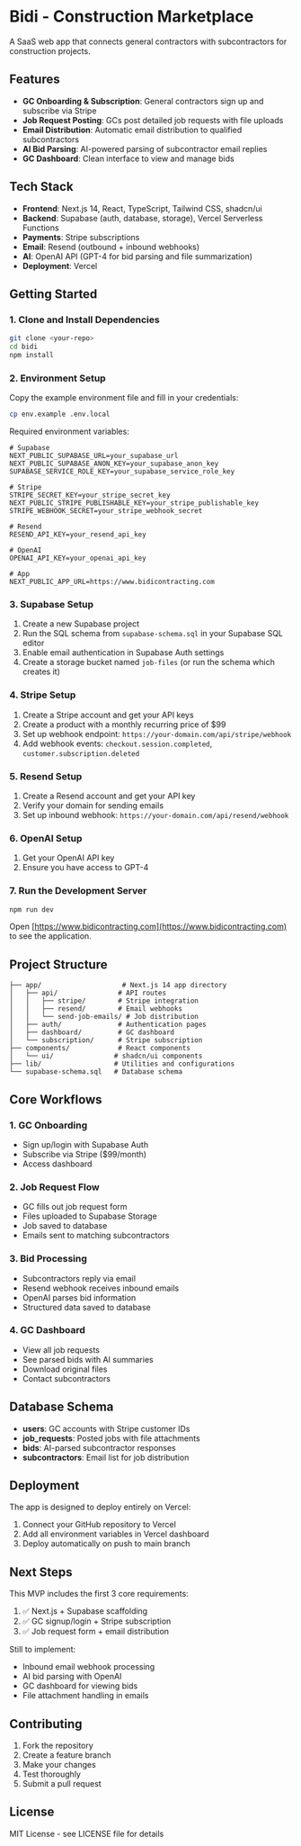 # Bidi - Construction Marketplace

A SaaS web app that connects general contractors with subcontractors for construction projects.

## Features

- **GC Onboarding & Subscription**: General contractors sign up and subscribe via Stripe
- **Job Request Posting**: GCs post detailed job requests with file uploads
- **Email Distribution**: Automatic email distribution to qualified subcontractors
- **AI Bid Parsing**: AI-powered parsing of subcontractor email replies
- **GC Dashboard**: Clean interface to view and manage bids

## Tech Stack

- **Frontend**: Next.js 14, React, TypeScript, Tailwind CSS, shadcn/ui
- **Backend**: Supabase (auth, database, storage), Vercel Serverless Functions
- **Payments**: Stripe subscriptions
- **Email**: Resend (outbound + inbound webhooks)
- **AI**: OpenAI API (GPT-4 for bid parsing and file summarization)
- **Deployment**: Vercel

## Getting Started

### 1. Clone and Install Dependencies

```bash
git clone <your-repo>
cd bidi
npm install
```

### 2. Environment Setup

Copy the example environment file and fill in your credentials:

```bash
cp env.example .env.local
```

Required environment variables:

```env
# Supabase
NEXT_PUBLIC_SUPABASE_URL=your_supabase_url
NEXT_PUBLIC_SUPABASE_ANON_KEY=your_supabase_anon_key
SUPABASE_SERVICE_ROLE_KEY=your_supabase_service_role_key

# Stripe
STRIPE_SECRET_KEY=your_stripe_secret_key
NEXT_PUBLIC_STRIPE_PUBLISHABLE_KEY=your_stripe_publishable_key
STRIPE_WEBHOOK_SECRET=your_stripe_webhook_secret

# Resend
RESEND_API_KEY=your_resend_api_key

# OpenAI
OPENAI_API_KEY=your_openai_api_key

# App
NEXT_PUBLIC_APP_URL=https://www.bidicontracting.com
```

### 3. Supabase Setup

1. Create a new Supabase project
2. Run the SQL schema from `supabase-schema.sql` in your Supabase SQL editor
3. Enable email authentication in Supabase Auth settings
4. Create a storage bucket named `job-files` (or run the schema which creates it)

### 4. Stripe Setup

1. Create a Stripe account and get your API keys
2. Create a product with a monthly recurring price of $99
3. Set up webhook endpoint: `https://your-domain.com/api/stripe/webhook`
4. Add webhook events: `checkout.session.completed`, `customer.subscription.deleted`

### 5. Resend Setup

1. Create a Resend account and get your API key
2. Verify your domain for sending emails
3. Set up inbound webhook: `https://your-domain.com/api/resend/webhook`

### 6. OpenAI Setup

1. Get your OpenAI API key
2. Ensure you have access to GPT-4

### 7. Run the Development Server

```bash
npm run dev
```

Open [https://www.bidicontracting.com](https://www.bidicontracting.com) to see the application.

## Project Structure

```
├── app/                    # Next.js 14 app directory
│   ├── api/               # API routes
│   │   ├── stripe/        # Stripe integration
│   │   ├── resend/        # Email webhooks
│   │   └── send-job-emails/ # Job distribution
│   ├── auth/              # Authentication pages
│   ├── dashboard/         # GC dashboard
│   └── subscription/      # Stripe subscription
├── components/            # React components
│   └── ui/               # shadcn/ui components
├── lib/                  # Utilities and configurations
└── supabase-schema.sql   # Database schema
```

## Core Workflows

### 1. GC Onboarding
- Sign up/login with Supabase Auth
- Subscribe via Stripe ($99/month)
- Access dashboard

### 2. Job Request Flow
- GC fills out job request form
- Files uploaded to Supabase Storage
- Job saved to database
- Emails sent to matching subcontractors

### 3. Bid Processing
- Subcontractors reply via email
- Resend webhook receives inbound emails
- OpenAI parses bid information
- Structured data saved to database

### 4. GC Dashboard
- View all job requests
- See parsed bids with AI summaries
- Download original files
- Contact subcontractors

## Database Schema

- **users**: GC accounts with Stripe customer IDs
- **job_requests**: Posted jobs with file attachments
- **bids**: AI-parsed subcontractor responses
- **subcontractors**: Email list for job distribution

## Deployment

The app is designed to deploy entirely on Vercel:

1. Connect your GitHub repository to Vercel
2. Add all environment variables in Vercel dashboard
3. Deploy automatically on push to main branch

## Next Steps

This MVP includes the first 3 core requirements:
1. ✅ Next.js + Supabase scaffolding
2. ✅ GC signup/login + Stripe subscription
3. ✅ Job request form + email distribution

Still to implement:
- Inbound email webhook processing
- AI bid parsing with OpenAI
- GC dashboard for viewing bids
- File attachment handling in emails

## Contributing

1. Fork the repository
2. Create a feature branch
3. Make your changes
4. Test thoroughly
5. Submit a pull request

## License

MIT License - see LICENSE file for details

